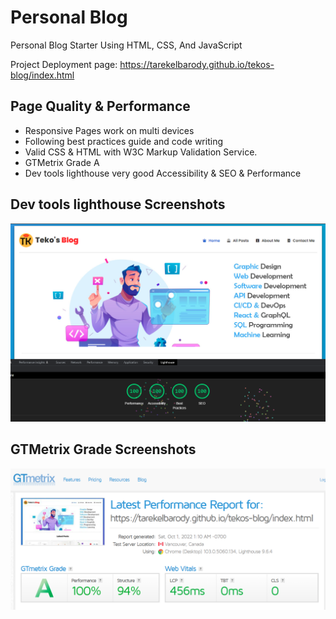 # Personal Blog

Personal Blog Starter Using HTML, CSS, And JavaScript

Project Deployment page:
https://tarekelbarody.github.io/tekos-blog/index.html

## Page Quality & Performance

-   Responsive Pages work on multi devices
-   Following best practices guide and code writing
-   Valid CSS & HTML with W3C Markup Validation Service.
-   GTMetrix Grade A
-   Dev tools lighthouse very good Accessibility & SEO & Performance

## Dev tools lighthouse Screenshots

![Image-Processing-API](assets/screenshot/001.png)

## GTMetrix Grade Screenshots

![Image-Processing-API](assets/screenshot/002.png)
